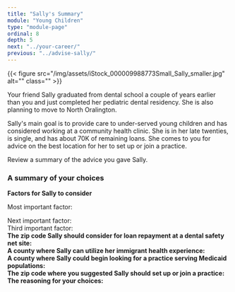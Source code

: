 ```yaml
---
title: "Sally's Summary"
module: "Young Children"
type: "module-page"
ordinal: 8
depth: 5
next: "../your-career/"
previous: "../advise-sally/"
---
```

<form method="post" action="."><div class="pageblock"><div class="maintext"><div class="right">{{< figure src="/img/assets/iStock_000009988773Small_Sally_smaller.jpg" alt="" class="" >}}</div>
<p>Your friend Sally graduated from dental school a couple of years earlier than you and just completed her pediatric dental residency. She is also planning to move to North Oralington.</p>
<p>Sally's main goal is to provide care to under-served young children and has considered working at a community health clinic. She is in her late twenties, is single, and has about 70K of remaining loans. She comes to you for advice on the best location for her to set up or join a practice.</p>
<p>Review a summary of the advice you gave Sally.</p>
</div>
</div><h3>A summary of your choices</h3><div class="pageblock"><div class="maintext"><p><strong>Factors for Sally to consider</strong></p>

Most important factor:</div>
</div><div class="pageblock"><div class="maintext">Next important factor:</div>
</div><div class="pageblock"><div class="maintext">Third important factor:</div>
</div><div class="pageblock"><div class="maintext"><strong>The zip code Sally should consider for loan repayment at a dental safety net site:</strong></div>
</div><div class="pageblock"><div class="maintext"><strong>A county where Sally can utilize her immigrant health experience:</strong></div>
</div><div class="pageblock"><div class="maintext"><strong>A county where Sally could begin looking for a practice serving Medicaid populations:</strong></div>
</div><div class="pageblock"><div class="maintext"><strong>The zip code where you suggested Sally should set up or join a practice:</strong></div>
</div><div class="pageblock"><div class="maintext"><strong>The reasoning for your choices:</strong></div>
</div></form>